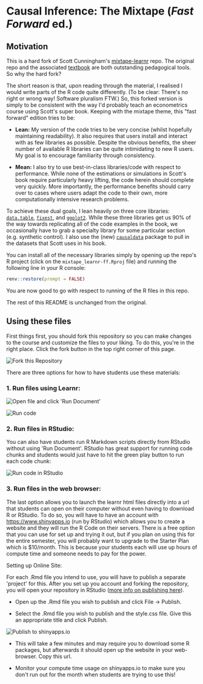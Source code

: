 # Causal Inference: The Mixtape (*Fast Forward* ed.)


## Motivation

This is a hard fork of Scott Cunningham's 
[mixtape-learnr](https://github.com/scunning1975/mixtape_learnr) repo. The
original repo and the associated [textbook](https://www.amazon.com/dp/0300251688) 
are both outstanding pedagogical tools. So why the hard fork?

The short reason is that, upon reading through the material, I realised I would
write parts of the R code quite differently. (To be clear: There's no right or 
wrong way! Software pluralism FTW.) So, this forked version is simply to be 
consistent with the way I'd probably teach an econometrics course using Scott's
super book. Keeping with the mixtape theme, this "fast forward" edition tries to
be:

- **Lean:** My version of the code tries to be very concise (whilst hopefully 
maintaining readability). It also requires that users install and interact with 
as few libraries as possible. Despite the obvious benefits, the sheer number of 
available R libraries can be quite intimidating to new R users. My goal is to
encourage familiarity through consistency. 

- **Mean:** I also try to use best-in-class libraries/code with respect to
performance. While none of the estimations or simulations in Scott's book 
require particularly heavy lifting, the code herein should complete very 
quickly. More importantly, the performance benefits should carry over to cases 
where users adapt the code to their own, more computationally intensive 
research problems.

To achieve these dual goals, I lean heavily on three core libraries: 
[`data.table`](https://rdatatable.gitlab.io/data.table), 
[`fixest`](https://lrberge.github.io/fixest), and 
[`ggplot2`](https://ggplot2.tidyverse.org). 
While these three libraries get us 90% of the way towards replicating all of the 
code examples in the book, we occasionally have to grab a specialty library for 
some particular section (e.g. synthetic control). I also use the (new)
[`causaldata`](https://github.com/NickCH-K/causaldata) package to pull in the
datasets that Scott uses in his book. 

You can install all of the necessary libraries simply by opening up the repo's R 
project (click on the `mixtape_learnr-ff.Rproj` file) and running the following 
line in your R console:

```r
renv::restore(prompt = FALSE)
```

You are now good to go with respect to running of the R files in this repo.

The rest of this README is unchanged from the original.

## Using these files

First things first, you should fork this repository so you can make changes to the course and customize the files to your liking. To do this, you're in the right place. Click the fork button in the top right corner of this page.

![Fork this Repository](readme_files/fork.jpeg "Forking Repository")

There are three options for how to have students use these materials:

### 1. Run files using Learnr:

![Open file and click 'Run Document'](readme_files/rstudio_learnr_1.jpeg "Open .Rmd File and Click 'Run Document'")

![Run code](readme_files/rstudio_learnr_2.jpeg "Run Code")

### 2. Run files in RStudio:

You can also have students run R Markdown scripts directly from RStudio without using 'Run Document'. RStudio has great support for running code chunks and students would just have to hit the green play button to run each code chunk:

![Run code in RStudio](readme_files/rstudio_1.jpeg "Run Code in RStudio")

### 3. Run files in the web browser:

The last option allows you to launch the learnr html files directly into a url that students can open on their computer without even having to download R or RStudio. To do so, you will have to have an account with <https://www.shinyapps.io> (run by RStudio) which allows you to create a website and they will run the R Code on their servers. There is a free option that you can use for set up and trying it out, but if you plan on using this for the entire semester, you will probably want to upgrade to the Starter Plan which is \$10/month. This is because your students each will use up hours of compute time and someone needs to pay for the power.

Setting up Online Site:

For each .Rmd file you intend to use, you will have to publish a separate 'project' for this. After you set up you account and forking the repository, you will open your repository in RStudio ([more info on publishing here](https://rstudio.github.io/learnr/publishing.html)).

-   Open up the .Rmd file you wish to publish and click File -\> Publish.

-   Select the .Rmd file you wish to publish and the style.css file. Give this an appropriate title and click Publish.

![Publish to shinyapps.io](readme_files/publish.png "Publish to shinyapps.io")

-   This will take a few minutes and may require you to download some R packages, but afterwards it should open up the website in your web-browser. Copy this url.

-   Monitor your compute time usage on shinyapps.io to make sure you don't run out for the month when students are trying to use this!
